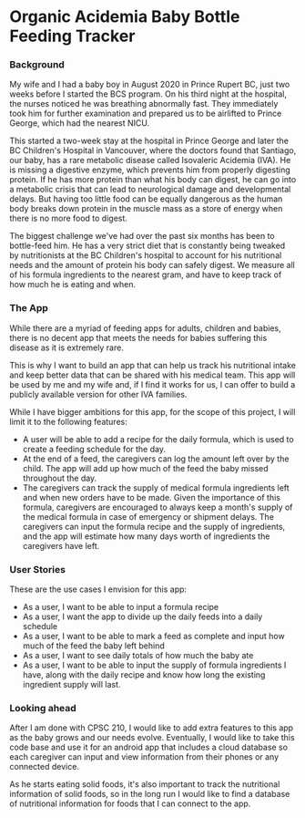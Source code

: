 # Organic Acidemia Baby Bottle Feeding Tracker


### Background
My wife and I had a baby boy in August 2020 in Prince Rupert BC, just two weeks before I started the BCS program. 
On his third night at the hospital, the nurses noticed he was breathing abnormally fast. They immediately took him for 
further examination and prepared us to be airlifted to Prince George, which had the nearest NICU. 

This started a two-week stay at the hospital in Prince George and later the BC Children's Hospital in Vancouver, 
where the doctors found that Santiago, our baby, has a rare metabolic disease called Isovaleric Acidemia (IVA). He is missing a
digestive enzyme, which prevents him from properly digesting protein. If he has more protein than what his body can
digest, he can go into a metabolic crisis that can lead to neurological damage and developmental delays. 
But having too little food can be equally dangerous as the human body breaks down protein in the muscle mass 
as a store of energy when there is no more food to digest.

The biggest challenge we've had over the past six months has been to bottle-feed him. He has a very strict diet
that is constantly being tweaked by nutritionists at the BC Children's hospital to account for his nutritional needs
and the amount of protein his body can safely digest. We measure all of his formula ingredients to the nearest gram,
and have to keep track of how much he is eating and when. 

### The App

While there are a myriad of feeding apps for adults, children and babies, there is no decent app that meets the needs 
for babies suffering this disease as it is extremely rare. 

This is why I want to build an app that can help us track his nutritional intake and keep better data that can be 
shared with his medical team. This app will be used by me and my wife and, if I find it works for us, I can offer to 
build a publicly available version for other IVA families. 

While I have bigger ambitions for this app, for the scope of this project, I will limit it to the following features:
- A user will be able to add a recipe for the daily formula, which is used to create a feeding schedule for the day.
- At the end of a feed, the caregivers can log the amount left over by the child. The app will add up how much of 
the feed the baby missed throughout the day. 
- The caregivers can track the supply of medical formula ingredients left and when new orders have to be made. 
Given the importance of this formula, caregivers are encouraged to always keep a month's supply of the medical formula 
in case of emergency or shipment delays. The caregivers can input the formula recipe and the supply of ingredients, 
and the app will estimate how many days worth of ingredients the caregivers have left. 

### User Stories
These are the use cases I envision for this app:

- As a user, I want to be able to input a formula recipe
- As a user, I want the app to divide up the daily feeds into a daily schedule
- As a user, I want to be able to mark a feed as complete and input how much of the feed the baby left behind
- As a user, I want to see daily totals of how much the baby ate
- As a user, I want to be able to input the supply of formula ingredients I have, along with the daily recipe and
know how long the existing ingredient supply will last. 

### Looking ahead

After I am done with CPSC 210, I would like to add extra features to this app as the baby grows and our needs evolve. 
Eventually, I would like to take this code base and use it for an android app that includes a cloud database so each 
caregiver can input and view information from their phones or any connected device.

As he starts eating solid foods, it's also important to track the nutritional information of solid foods, 
so in the long run I would like to find a database of nutritional information for foods that  I can connect to the app. 

